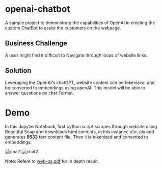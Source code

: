 # openai-chatbot
A sample project to demonstrate the capabilities of OpenAI in creating the custom ChatBot to assist the customers on the webpage.

## Business Challenge
A user might find it difficult to Navigate through loops of website links. 

## Solution
Leveraging the OpenAI's chatGPT, website content can be tokenized, and be converted to embeddings using openAI. This model will be able to answer questions on chat Format.

# Demo
In this Jupyter Notebook, first python script scrapes through website using Beautiful Soup and downloads html contents, in this instance `ulm.edu` and generates **9533** text content file. Then it is tokenized and converted to embeddings.

![chat1]('documentation/chat1.png')
![chat2]('documentation/chat2.png')

Note: Refere to [web-qa.pdf]('web-qa.pdf) for in depth result.
